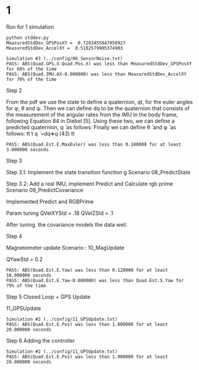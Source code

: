 # 1

Run for 1 simulation
```
python stddev.py
MeasuredStdDev_GPSPosXY =  0.7263455847056927
MeasuredStdDev_AccelXY =  0.5102579905374903
```

```
Simulation #3 (../config/06_SensorNoise.txt)
PASS: ABS(Quad.GPS.X-Quad.Pos.X) was less than MeasuredStdDev_GPSPosXY for 68% of the time
PASS: ABS(Quad.IMU.AX-0.000000) was less than MeasuredStdDev_AccelXY for 70% of the time
```


Step 2

From the pdf
we use the state to define a quaternion, qt, for the euler angles for φ, θ and ψ. Then we can define dq to be the quaternion that consists of the measurement of the angular rates from the IMU in the body frame, following Equation 84 in Diebel [5]. Using these two, we can define a predicted quaternion, q ̄ as follows:
Finally we can define θ ̄ and φ ̄ as follows: tt
t
q ̄ =dq∗q (43) tt

```
PASS: ABS(Quad.Est.E.MaxEuler) was less than 0.100000 for at least 3.000000 seconds
```


Step 3

Step 3.1: Implement the state transition function g
Scenario 08_PredictState

Step 3.2: Add a real IMU, implement Predict and Calculate rgb prime
Scenario 09_PredictCovariance

Implemented Predict and RGBPrime

Param tuning
QVelXYStd = .18
QVelZStd = .1

After tuning. the covariance models the data well.

Step 4

Magnetometer update
Scenario : 10_MagUpdate

QYawStd = 0.2	

```
PASS: ABS(Quad.Est.E.Yaw) was less than 0.120000 for at least 10.000000 seconds
PASS: ABS(Quad.Est.E.Yaw-0.000000) was less than Quad.Est.S.Yaw for 79% of the time
```

Step 5 
Closed Loop + GPS Update

11_GPSUpdate

```
Simulation #2 (../config/11_GPSUpdate.txt)
PASS: ABS(Quad.Est.E.Pos) was less than 1.000000 for at least 20.000000 seconds
```

Step 6
Adding the controller

```Simulation #1 (../config/11_GPSUpdate.txt)
Simulation #2 (../config/11_GPSUpdate.txt)
PASS: ABS(Quad.Est.E.Pos) was less than 1.000000 for at least 20.000000 seconds
```




